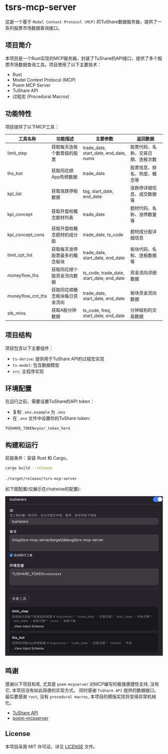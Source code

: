 # tsrs-mcp-server

这是一个基于 `Model Context Protocol (MCP)` 的TuShare数据服务器，提供了一系列股票市场数据查询接口。

## 项目简介

本项目是一个Rust实现的MCP服务器，封装了TuShare的API接口，提供了多个股票市场数据查询工具。项目使用了以下主要技术：

- Rust
- Model Context Protocol (MCP)
- Poem MCP Server
- TuShare API
- 过程宏 (Procedural Macros)

## 功能特性

项目提供了以下MCP工具：

| 工具名称 | 功能描述 | 主要参数 | 返回数据 |
|---------|---------|---------|---------|
| limit_step | 获取每天连板个数晋级的股票 | trade_date, start_date, end_date, nums | 股票代码、名称、交易日期、连板次数 |
| ths_hot | 获取同花顺App热榜数据 | trade_date | 股票信息、排名、热度、概念等 |
| kpl_list | 获取涨跌停板数据 | tag, start_date, end_date | 涨跌停详细信息、成交数据等 |
| kpl_concept | 获取开盘啦概念题材列表 | trade_date | 题材代码、名称、涨停数量等 |
| kpl_concept_cons | 获取开盘啦概念题材的成分股 | trade_date, ts_code | 题材成分股详细信息 |
| limit_cpt_list | 获取每天涨停股票最多的概念板块 | trade_date, start_date, end_date | 板块代码、名称、连板数据等 |
| moneyflow_ths | 获取同花顺个股资金流向数据 | ts_code, trade_date, start_date, end_date | 资金流向详细数据 |
| moneyflow_cnt_ths | 获取同花顺概念板块每日资金流向 | trade_date, start_date, end_date | 板块资金流向数据 |
| stk_mins | 获取A股分钟数据 | ts_code, freq, start_date, end_date | 分钟级别的交易数据 |

## 项目结构

项目包含以下主要组件：

- `ts-derive`: 提供用于TuShare API的过程宏实现
- `ts-model`: 包含数据模型
- `src`: 主程序实现

## 环境配置

在运行之前，需要设置TuShare的API token：

- 复制 `.env.example` 为 `.env`
- 在 `.env` 文件中设置你的TuShare token:

```
TUSHARE_TOKEN=your_token_here
```

## 构建和运行

前提条件：安装 Rust 和 Cargo。

```bash
cargo build --release

./target/release/tsrs-mcp-server
```

如下图配置(仅展示在chatwise的配置):

![chatwise-config](./docs/chatwise.jpg)

## 鸣谢

感谢以下项目和库, 尤其是 `poem-mcpserver` 对MCP编写的极强便捷性支持, 没有它, 本项目没有如此简便的实现方式。
同时感谢 `TuShare API` 提供的数据接口。
最后要感谢 `rust`, 没有 `procedural macros`, 本项目的模版实现将变得异常机械化。

- [TuShare API](https://tushare.pro/document/2)
- [poem-mcpserver](https://crates.io/crates/poem-mcpserver)

## License

本项目采用 MIT 许可证。详见 [LICENSE](LICENSE) 文件。